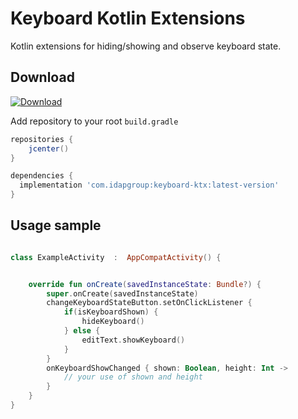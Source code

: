 Keyboard Kotlin Extensions
============

Kotlin extensions for hiding/showing and observe keyboard state.

Download
--------
[ ![Download](https://api.bintray.com/packages/idapgroup/kotlin/keyboard-ktx/images/download.svg?version=1.0.0) ](https://bintray.com/idapgroup/kotlin/keyboard-ktx/1.0.0/link)

Add repository to your root `build.gradle`

```groovy
repositories {
    jcenter()
}
```


```groovy
dependencies {
  implementation 'com.idapgroup:keyboard-ktx:latest-version'
}
```


Usage sample
-------------

```kotlin

class ExampleActivity  :  AppCompatActivity() {


    override fun onCreate(savedInstanceState: Bundle?) {
        super.onCreate(savedInstanceState)
        changeKeyboardStateButton.setOnClickListener {
            if(isKeyboardShown) {
                hideKeyboard() 
            } else {
                editText.showKeyboard()
            }
        }
        onKeyboardShowChanged { shown: Boolean, height: Int ->
            // your use of shown and height
        }
    }
}

```
